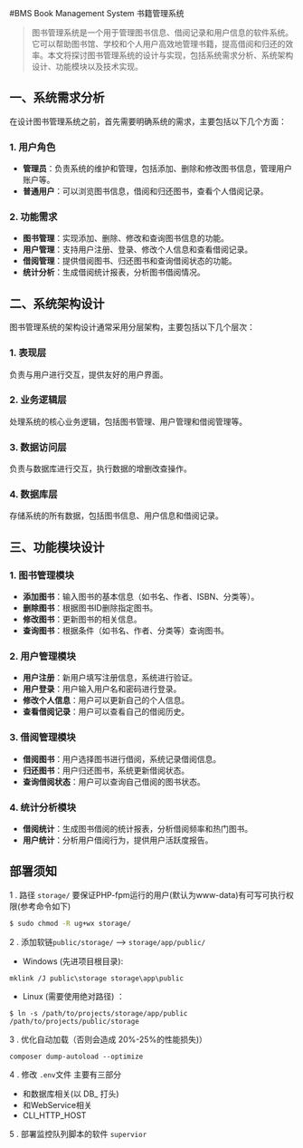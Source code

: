 #BMS
Book Management System
书籍管理系统

>图书管理系统是一个用于管理图书信息、借阅记录和用户信息的软件系统。它可以帮助图书馆、学校和个人用户高效地管理书籍，提高借阅和归还的效率。本文将探讨图书管理系统的设计与实现，包括系统需求分析、系统架构设计、功能模块以及技术实现。


## 一、系统需求分析

在设计图书管理系统之前，首先需要明确系统的需求，主要包括以下几个方面：

### 1. 用户角色

- **管理员**：负责系统的维护和管理，包括添加、删除和修改图书信息，管理用户账户等。
- **普通用户**：可以浏览图书信息，借阅和归还图书，查看个人借阅记录。

### 2. 功能需求

- **图书管理**：实现添加、删除、修改和查询图书信息的功能。
- **用户管理**：支持用户注册、登录、修改个人信息和查看借阅记录。
- **借阅管理**：提供借阅图书、归还图书和查询借阅状态的功能。
- **统计分析**：生成借阅统计报表，分析图书借阅情况。

## 二、系统架构设计

图书管理系统的架构设计通常采用分层架构，主要包括以下几个层次：

### 1. 表现层

负责与用户进行交互，提供友好的用户界面。

### 2. 业务逻辑层

处理系统的核心业务逻辑，包括图书管理、用户管理和借阅管理等。

### 3. 数据访问层

负责与数据库进行交互，执行数据的增删改查操作。

### 4. 数据库层

存储系统的所有数据，包括图书信息、用户信息和借阅记录。

## 三、功能模块设计


### 1. 图书管理模块

- **添加图书**：输入图书的基本信息（如书名、作者、ISBN、分类等）。
- **删除图书**：根据图书ID删除指定图书。
- **修改图书**：更新图书的相关信息。
- **查询图书**：根据条件（如书名、作者、分类等）查询图书。

### 2. 用户管理模块

- **用户注册**：新用户填写注册信息，系统进行验证。
- **用户登录**：用户输入用户名和密码进行登录。
- **修改个人信息**：用户可以更新自己的个人信息。
- **查看借阅记录**：用户可以查看自己的借阅历史。

### 3. 借阅管理模块

- **借阅图书**：用户选择图书进行借阅，系统记录借阅信息。
- **归还图书**：用户归还图书，系统更新借阅状态。
- **查询借阅状态**：用户可以查询自己借阅的图书状态。

### 4. 统计分析模块

- **借阅统计**：生成图书借阅的统计报表，分析借阅频率和热门图书。
- **用户统计**：分析用户借阅行为，提供用户活跃度报告。



## 部署须知
1 . 路径 `storage/` 要保证PHP-fpm运行的用户(默认为www-data)有可写可执行权限(参考命令如下)
 ```bash
$ sudo chmod -R ug+wx storage/
```
2 . 添加软链`public/storage/` --> `storage/app/public/`
 - Windows (先进项目根目录):
 ```
 mklink /J public\storage storage\app\public
```
 - Linux (需要使用绝对路径) ：
 ```
$ ln -s /path/to/projects/storage/app/public /path/to/projects/public/storage
```

3 . 优化自动加载（否则会造成 20%-25%的性能损失)）

```
composer dump-autoload --optimize
```
4 . 修改 `.env`文件 主要有三部分
 - 和数据库相关(以 DB_ 打头)
 - 和WebService相关 
 - CLI_HTTP_HOST 

5 . 部署监控队列脚本的软件 `supervior`